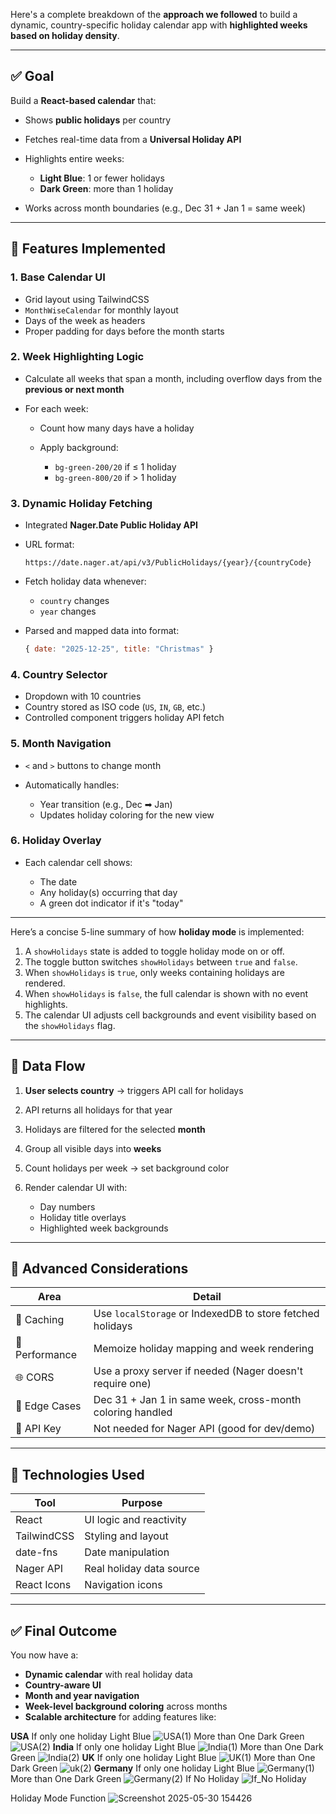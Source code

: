 Here's a complete breakdown of the **approach we followed** to build a dynamic, country-specific holiday calendar app with **highlighted weeks based on holiday density**.

---

## ✅ Goal

Build a **React-based calendar** that:

* Shows **public holidays** per country
* Fetches real-time data from a **Universal Holiday API**
* Highlights entire weeks:

  * **Light Blue**: 1 or fewer holidays
  * **Dark Green**: more than 1 holiday
* Works across month boundaries (e.g., Dec 31 + Jan 1 = same week)

---

## 🧱 Features Implemented

### 1. **Base Calendar UI**

* Grid layout using TailwindCSS
* `MonthWiseCalendar` for monthly layout
* Days of the week as headers
* Proper padding for days before the month starts

### 2. **Week Highlighting Logic**

* Calculate all weeks that span a month, including overflow days from the **previous or next month**
* For each week:

  * Count how many days have a holiday
  * Apply background:

    * `bg-green-200/20` if ≤ 1 holiday
    * `bg-green-800/20` if > 1 holiday

### 3. **Dynamic Holiday Fetching**

* Integrated **Nager.Date Public Holiday API**
* URL format:

  ```
  https://date.nager.at/api/v3/PublicHolidays/{year}/{countryCode}
  ```
* Fetch holiday data whenever:

  * `country` changes
  * `year` changes
* Parsed and mapped data into format:

  ```js
  { date: "2025-12-25", title: "Christmas" }
  ```

### 4. **Country Selector**

* Dropdown with 10 countries
* Country stored as ISO code (`US`, `IN`, `GB`, etc.)
* Controlled component triggers holiday API fetch

### 5. **Month Navigation**

* `<` and `>` buttons to change month
* Automatically handles:

  * Year transition (e.g., Dec ➡ Jan)
  * Updates holiday coloring for the new view

### 6. **Holiday Overlay**

* Each calendar cell shows:

  * The date
  * Any holiday(s) occurring that day
  * A green dot indicator if it's "today"

---

Here’s a concise 5-line summary of how **holiday mode** is implemented:

1. A `showHolidays` state is added to toggle holiday mode on or off.
2. The toggle button switches `showHolidays` between `true` and `false`.
3. When `showHolidays` is `true`, only weeks containing holidays are rendered.
4. When `showHolidays` is `false`, the full calendar is shown with no event highlights.
5. The calendar UI adjusts cell backgrounds and event visibility based on the `showHolidays` flag.

-------------

## 🔁 Data Flow

1. **User selects country** → triggers API call for holidays
2. API returns all holidays for that year
3. Holidays are filtered for the selected **month**
4. Group all visible days into **weeks**
5. Count holidays per week → set background color
6. Render calendar UI with:

   * Day numbers
   * Holiday title overlays
   * Highlighted week backgrounds

---

## 🧠 Advanced Considerations

| Area           | Detail                                                    |
| -------------- | --------------------------------------------------------- |
| 💾 Caching     | Use `localStorage` or IndexedDB to store fetched holidays |
| 🚀 Performance | Memoize holiday mapping and week rendering                |
| 🌐 CORS        | Use a proxy server if needed (Nager doesn't require one)  |
| 🎯 Edge Cases  | Dec 31 + Jan 1 in same week, cross-month coloring handled |
| 🔐 API Key     | Not needed for Nager API (good for dev/demo)              |

---

## 🧩 Technologies Used

| Tool        | Purpose                  |
| ----------- | ------------------------ |
| React       | UI logic and reactivity  |
| TailwindCSS | Styling and layout       |
| date-fns    | Date manipulation        |
| Nager API   | Real holiday data source |
| React Icons | Navigation icons         |

---

## ✅ Final Outcome

You now have a:

* **Dynamic calendar** with real holiday data
* **Country-aware UI**
* **Month and year navigation**
* **Week-level background coloring** across months
* **Scalable architecture** for adding features like:



**USA**
If only one holiday Light Blue
![USA(1)](https://github.com/user-attachments/assets/059e1e10-065d-4e6d-b92e-f4b00c22e8f1)
More than One Dark Green
![USA(2)](https://github.com/user-attachments/assets/e5eab5ab-86f1-46b3-9f58-a9a4331e91d3)
**India**
If only one holiday Light Blue
![India(1)](https://github.com/user-attachments/assets/8f6dec6a-5448-40c0-9c83-b6784601f04c)
More than One Dark Green
![India(2)](https://github.com/user-attachments/assets/7612a289-9c01-41ab-b963-c6b854d1c340)
**UK**
If only one holiday Light Blue
![UK(1)](https://github.com/user-attachments/assets/72c71981-a7b6-400b-8736-50418c7c9957)
More than One Dark Green
![uk(2)](https://github.com/user-attachments/assets/6dfda084-14e1-4ead-962b-1baf4b921831)
**Germany**
If only one holiday Light Blue
![Germany(1)](https://github.com/user-attachments/assets/61f77791-f0e2-4528-8d4e-c0d3c0976d20)
More than One Dark Green
![Germany(2)](https://github.com/user-attachments/assets/08a34bc6-9714-4abc-91f2-c5b4c6b09d50)
If No Holiday 
![If_No Holiday](https://github.com/user-attachments/assets/f35affb6-0e16-4b2d-aa97-f59fe47b161e)

Holiday Mode Function 
![Screenshot 2025-05-30 154426](https://github.com/user-attachments/assets/1d4b8ec1-6ba5-457c-babb-71b5a0c3540a)







